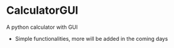 # CalculatorGUI
A python calculator with GUI

- Simple functionalities, more will be added in the coming days
